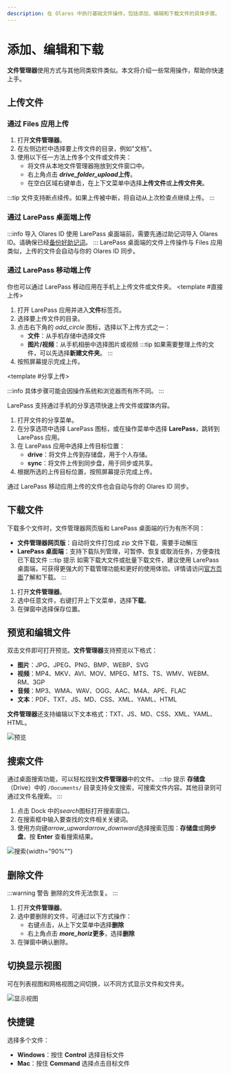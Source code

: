 ```yaml
---
description: 在 Olares 中执行基础文件操作，包括添加、编辑和下载文件的具体步骤。
---
```

# 添加、编辑和下载
**文件管理器**使用方式与其他同类软件类似。本文将介绍一些常用操作，帮助你快速上手。

## 上传文件

### 通过 Files 应用上传
1. 打开**文件管理器**。
2. 在左侧边栏中选择要上传文件的目录，例如"文档"。
3. 使用以下任一方法上传多个文件或文件夹：
   - 将文件从本地文件管理器拖放到文件窗口中。
   - 右上角点击 **<i class="material-symbols-outlined">drive_folder_upload</i>上传**。
   - 在空白区域右键单击，在上下文菜单中选择**上传文件**或**上传文件夹**。

:::tip
文件支持断点续传。如果上传被中断，将自动从上次检查点继续上传。
:::

### 通过 LarePass 桌面端上传
:::info 导入 Olares ID
使用 LarePass 桌面端前，需要先通过助记词导入 Olares ID。请确保已经[备份好助记词](../get-started/back-up-mnemonics.md)。
:::
LarePass 桌面端的文件上传操作与 Files 应用类似，上传的文件会自动与你的 Olares ID 同步。

### 通过 LarePass 移动端上传
你也可以通过 LarePass 移动应用在手机上上传文件或文件夹。
<Tabs>
<template #直接上传>

1. 打开 LarePass 应用并进入**文件**标签页。
2. 选择要上传文件的目录。
3. 点击右下角的 <i class="material-symbols-outlined">add_circle</i> 图标，选择以下上传方式之一：
   - **文件**：从手机存储中选择文件
   - **图片/视频**：从手机相册中选择图片或视频
  :::tip
  如果需要整理上传的文件，可以先选择**新建文件夹**。
  :::
4. 按照屏幕提示完成上传。
</template>

<template #分享上传>

:::info
具体步骤可能会因操作系统和浏览器而有所不同。
:::

LarePass 支持通过手机的分享选项快速上传文件或媒体内容。
1. 打开文件的分享菜单。
2. 在分享选项中选择 LarePass 图标，或在操作菜单中选择 **LarePass**，跳转到 LarePass 应用。
3. 在 LarePass 应用中选择上传目标位置：
    - **drive**：将文件上传到存储盘，用于个人存储。
    - **sync**：将文件上传到同步盘，用于同步或共享。
4. 根据所选的上传目标位置，按照屏幕提示完成上传。
</template>
</Tabs>

通过 LarePass 移动应用上传的文件也会自动与你的 Olares ID 同步。
## 下载文件
下载多个文件时，文件管理器网页版和 LarePass 桌面端的行为有所不同：
* **文件管理器网页版**：自动将文件打包成 zip 文件下载，需要手动解压
* **LarePass 桌面端**：支持下载队列管理，可暂停、恢复或取消任务，方便查找已下载文件
  :::tip 提示
  如需下载大文件或批量下载文件，建议使用 LarePass 桌面端，可获得更强大的下载管理功能和更好的使用体验。详情请访问[官方页面](https://www.olares.xyz/larepass)了解和下载。
  :::

1. 打开**文件管理器**。
2. 选中任意文件，右键打开上下文菜单，选择**下载**。
3. 在弹窗中选择保存位置。

## 预览和编辑文件
双击文件即可打开预览。**文件管理器**支持预览以下格式：

* **图片**：JPG、JPEG、PNG、BMP、WEBP、SVG
* **视频**：MP4、MKV、AVI、MOV、MPEG、MTS、TS、WMV、WEBM、RM、3GP
* **音频**：MP3、WMA、WAV、OGG、AAC、M4A、APE、FLAC
* **文本**：PDF、TXT、JS、MD、CSS、XML、YAML、HTML

**文件管理器**还支持编辑以下文本格式：TXT、JS、MD、CSS、XML、YAML、HTML。

![预览](/images/manual/tasks/files-preview.png#bordered)
## 搜索文件
通过桌面搜索功能，可以轻松找到**文件管理器**中的文件。
:::tip 提示
**存储盘**（Drive）中的 `/Documents/` 目录支持全文搜索，可搜索文件内容。其他目录则可通过文件名搜索。
:::
1. 点击 Dock 中的<i class="material-symbols-outlined">search</i>图标打开搜索窗口。
2. 在搜索框中输入要查找的文件相关关键词。
3. 使用方向键<i class="material-symbols-outlined">arrow_upward</i><i class="material-symbols-outlined">arrow_downward</i>选择搜索范围：**存储盘**或**同步盘**，按 **Enter** 查看搜索结果。

![搜索](/images/manual/tasks/files-search.png#bordered){width="90%""}
## 删除文件
:::warning 警告
删除的文件无法恢复。
:::
1. 打开**文件管理器**。
2. 选中要删除的文件，可通过以下方式操作：
   - 右键点击，从上下文菜单中选择**删除**
   - 右上角点击 **<i class="material-symbols-outlined">more_horiz</i>更多**，选择**删除**
3. 在弹窗中确认删除。

## 切换显示视图

可在列表视图和网格视图之间切换，以不同方式显示文件和文件夹。

![显示视图](/images/manual/tasks/files-display-view.png)
## 快捷键
选择多个文件：

* **Windows**：按住 **Control** 选择目标文件
* **Mac**：按住 **Command** 选择点击目标文件